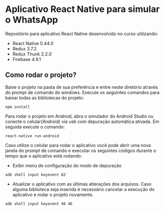 # Aplicativo React Native para simular o WhatsApp
Repositório para aplicativo React Native desenvolvido no curso utilizando:
- React Native 0.44.0
- Redux 3.7.2
- Redux Thunk 2.2.0
- Firebase 4.9.1

## Como rodar o projeto?
Baixe o projeto na pasta de sua preferência e entre neste diretório através do prompt de comando do windows.
Execute os seguintes comandos para baixar todas as bibliotecas do projeto:
```
npm install
```

Para rodar o projeto em Android, abra o simulador do Android Studio ou conecte o celular(Android) via usb com depuração automática ativada. Em seguida execute o comando: 
```
react-native run-android
```

Caso utilize o celular para rodar o aplicativo você pode abrir uma nova janela do prompt de comando e executar os seguintes códigos durante o tempo que o aplicativo está rodando:

- Exibir menu de configuração do modo de depuração
```
adb shell input keyevent 82
```

- Atualizar o aplicativo com as últimas alterações dos arquivos. Caso alguma biblioteca seja inserida é necessário cancelar a execução do aplicativo e rodar o projeto novamente.
```
adb shell input keyevent 46 46
```
